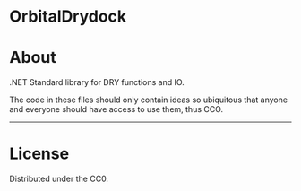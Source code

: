 OrbitalDrydock
==============================================================================

# About
.NET Standard library for DRY functions and IO.

The code in these files should only contain ideas so ubiquitous that anyone
and everyone should have access to use them, thus CCO.  

---
# License
Distributed under the CC0.  
